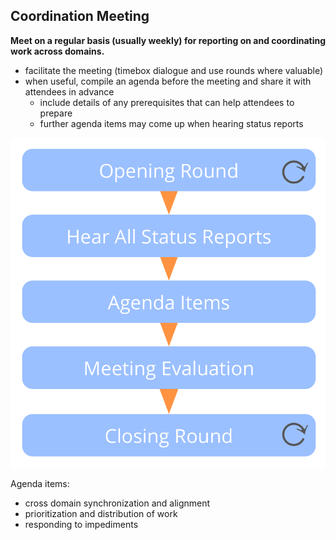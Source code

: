 ## Coordination Meeting

**Meet on a regular basis (usually weekly) for reporting on and coordinating work across domains.**

-   facilitate the meeting (timebox dialogue and use rounds where valuable)
-   when useful, compile an agenda before the meeting and share it with attendees in advance
    -   include details of any prerequisites that can help attendees to prepare
    -   further agenda items may come up when hearing status reports

![right,fit](img/meetings/coordination-meeting.png)

Agenda items: 

- cross domain synchronization and alignment
- prioritization and distribution of work  
- responding to impediments
